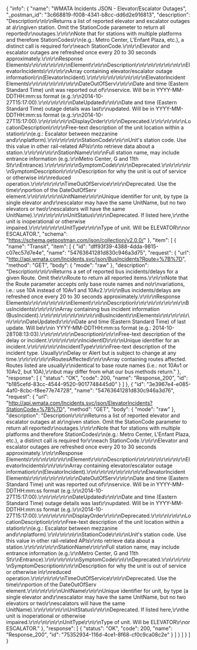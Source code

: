 {
  "info": {
    "name": "WMATA Incidents JSON - Elevator/Escalator Outages",
    "_postman_id": "3c668819-f008-4341-b8cc-dd6d2e916813",
    "description": "Description\r\n\r\nReturns a list of reported elevator and escalator outages at a\r\ngiven station. Omit the StationCode parameter to return all reported\r\noutages.\r\n\r\nNote that for stations with multiple platforms and therefore StationCodes\r\n(e.g.: Metro Center, L'Enfant Plaza, etc.), a distinct call is required for\r\neach StationCode.\r\n\r\nElevator and escalator outages are refreshed once every 20 to 30 seconds approximately.\r\n\r\nResponse Elements\r\n\r\n\r\n\r\n\r\nElement\r\n\r\nDescription\r\n\r\n\r\n\r\n\r\n\r\nElevatorIncidents\r\n\r\n\r\nArray containing elevator/escalator outage information\r\n(ElevatorIncident).\r\n\r\n\r\n\r\n\r\n\r\n\r\nElevatorIncident Elements\r\n\r\n\r\n\r\n\r\n\r\nDateOutOfServ\r\n\r\nDate and time (Eastern Standard Time) unit was reported out of\r\nservice. Will be in YYYY-MM-DDTHH:mm:ss format (e.g.:\r\n2014-10-27T15:17:00).\r\n\r\n\r\n\r\nDateUpdated\r\n\r\nDate and time (Eastern Standard Time) outage details was last\r\nupdated. Will be in YYYY-MM-DDTHH:mm:ss format (e.g.:\r\n2014-10-27T15:17:00).\r\n\r\n\r\n\r\nDisplayOrder\r\n\r\nDeprecated.\r\n\r\n\r\n\r\nLocationDescription\r\n\r\nFree-text description of the unit location within a station\r\n(e.g.: Escalator between mezzanine and\r\nplatform).\r\n\r\n\r\n\r\nStationCode\r\n\r\nUnit's station code. Use this value in other rail-related APIs\r\nto retrieve data about a station.\r\n\r\n\r\n\r\nStationName\r\n\r\nFull station name, may include entrance information (e.g.:\r\nMetro Center, G and 11th St\r\nEntrance).\r\n\r\n\r\n\r\nSymptomCode\r\n\r\nDeprecated.\r\n\r\n\r\n\r\nSymptomDescription\r\n\r\nDescription for why the unit is out of service or otherwise in\r\nreduced operation.\r\n\r\n\r\n\r\nTimeOutOfService\r\n\r\nDeprecated. Use the time\r\nportion of the DateOutOfServ element.\r\n\r\n\r\n\r\nUnitName\r\n\r\nUnique identifier for unit, by type (a single elevator and\r\nescalator may have the same UnitName, but no two elevators or two\r\nescalators will have the same UnitName).\r\n\r\n\r\n\r\nUnitStatus\r\n\r\nDeprecated. If listed here,\r\nthe unit is inoperational or otherwise impaired.\r\n\r\n\r\n\r\nUnitType\r\n\r\nType of unit. Will be ELEVATOR\r\nor ESCALATOR.",
    "schema": "https://schema.getpostman.com/json/collection/v2.0.0/"
  },
  "item": [
    {
      "name": "Transit",
      "item": [
        {
          "id": "dff93f39-4388-4dda-9815-c07ec57d7e4e",
          "name": "54763641281d830c946a3d75",
          "request": {
            "url": "http://api.wmata.com/Incidents.svc/json/BusIncidents?Route=%7B%7D",
            "method": "GET",
            "body": {
              "mode": "raw"
            },
            "description": "Description\r\n\r\nReturns a set of reported bus incidents/delays for a given Route. Omit the\r\nRoute to return all reported items.\r\n\r\nNote that the Route parameter accepts only base route names and no\r\nvariations, i.e.: use 10A instead of 10Av1 and 10Av2.\r\n\r\nBus incidents/delays are refreshed once every 20 to 30 seconds approximately.\r\n\r\nResponse Elements\r\n\r\n\r\n\r\n\r\nElement\r\n\r\nDescription\r\n\r\n\r\n\r\n\r\n\r\nBusIncidents\r\n\r\n\r\nArray containing bus incident information (BusIncident).\r\n\r\n\r\n\r\n\r\n\r\n\r\nBusIncident\r\nElements\r\n\r\n\r\n\r\n\r\n\r\nDateUpdated\r\n\r\nDate and time (Eastern Standard Time) of last update. Will be\r\nin YYYY-MM-DDTHH:mm:ss format (e.g.: 2014-10-28T08:13:03).\r\n\r\n\r\n\r\nDescription\r\n\r\nFree-text description of the delay or incident.\r\n\r\n\r\n\r\nIncidentID\r\n\r\nUnique identifier for an incident.\r\n\r\n\r\n\r\nIncidentType\r\n\r\nFree-text description of the incident type. Usually\r\nDelay or Alert but is subject to change at any time.\r\n\r\n\r\n\r\nRoutesAffected\r\n\r\nArray containing routes affected. Routes listed are usually\r\nidentical to base route names (i.e.: not 10Av1 or 10Av2, but 10A),\r\nbut may differ from what our bus methods return."
          },
          "response": [
            {
              "status": "OK",
              "code": 200,
              "name": "Response_200",
              "id": "b185cefd-83cc-4544-9520-9017748445d0"
            }
          ]
        },
        {
          "id": "3e3967e4-e085-4af0-8cbc-f8ee77e74728",
          "name": "54763641281d830c946a3d76",
          "request": {
            "url": "http://api.wmata.com/Incidents.svc/json/ElevatorIncidents?StationCode=%7B%7D",
            "method": "GET",
            "body": {
              "mode": "raw"
            },
            "description": "Description\r\n\r\nReturns a list of reported elevator and escalator outages at a\r\ngiven station. Omit the StationCode parameter to return all reported\r\noutages.\r\n\r\nNote that for stations with multiple platforms and therefore StationCodes\r\n(e.g.: Metro Center, L'Enfant Plaza, etc.), a distinct call is required for\r\neach StationCode.\r\n\r\nElevator and escalator outages are refreshed once every 20 to 30 seconds approximately.\r\n\r\nResponse Elements\r\n\r\n\r\n\r\n\r\nElement\r\n\r\nDescription\r\n\r\n\r\n\r\n\r\n\r\nElevatorIncidents\r\n\r\n\r\nArray containing elevator/escalator outage information\r\n(ElevatorIncident).\r\n\r\n\r\n\r\n\r\n\r\n\r\nElevatorIncident Elements\r\n\r\n\r\n\r\n\r\n\r\nDateOutOfServ\r\n\r\nDate and time (Eastern Standard Time) unit was reported out of\r\nservice. Will be in YYYY-MM-DDTHH:mm:ss format (e.g.:\r\n2014-10-27T15:17:00).\r\n\r\n\r\n\r\nDateUpdated\r\n\r\nDate and time (Eastern Standard Time) outage details was last\r\nupdated. Will be in YYYY-MM-DDTHH:mm:ss format (e.g.:\r\n2014-10-27T15:17:00).\r\n\r\n\r\n\r\nDisplayOrder\r\n\r\nDeprecated.\r\n\r\n\r\n\r\nLocationDescription\r\n\r\nFree-text description of the unit location within a station\r\n(e.g.: Escalator between mezzanine and\r\nplatform).\r\n\r\n\r\n\r\nStationCode\r\n\r\nUnit's station code. Use this value in other rail-related APIs\r\nto retrieve data about a station.\r\n\r\n\r\n\r\nStationName\r\n\r\nFull station name, may include entrance information (e.g.:\r\nMetro Center, G and 11th St\r\nEntrance).\r\n\r\n\r\n\r\nSymptomCode\r\n\r\nDeprecated.\r\n\r\n\r\n\r\nSymptomDescription\r\n\r\nDescription for why the unit is out of service or otherwise in\r\nreduced operation.\r\n\r\n\r\n\r\nTimeOutOfService\r\n\r\nDeprecated. Use the time\r\nportion of the DateOutOfServ element.\r\n\r\n\r\n\r\nUnitName\r\n\r\nUnique identifier for unit, by type (a single elevator and\r\nescalator may have the same UnitName, but no two elevators or two\r\nescalators will have the same UnitName).\r\n\r\n\r\n\r\nUnitStatus\r\n\r\nDeprecated. If listed here,\r\nthe unit is inoperational or otherwise impaired.\r\n\r\n\r\n\r\nUnitType\r\n\r\nType of unit. Will be ELEVATOR\r\nor ESCALATOR."
          },
          "response": [
            {
              "status": "OK",
              "code": 200,
              "name": "Response_200",
              "id": "75352934-116d-4ce1-8f68-cf0c9ca08c2e"
            }
          ]
        }
      ]
    }
  ]
}